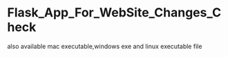 # Flask_App_For_WebSite_Changes_Check
also available mac executable,windows exe and linux executable file 

